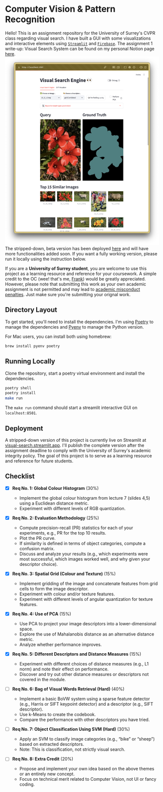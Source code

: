 # Computer Vision & Pattern Recognition
Hello! This is an assignment repository for the University of Surrey's CVPR class regarding visual search. I have built a GUI with some visualizations and interactive elements using [`Streamlit`](https://streamlit.io/) and [`Firebase`](https://firebase.google.com/). The assignment 1 write-up: Visual Search System can be found on my personal Notion page [here](https://www.notion.so/frankcholula/Visual-Search-System-1223b40fbcd5801abc19e3ceadf9cb6e?pvs=4).
![interactive GUI](assets/image.png)
The stripped-down, beta version has been deployed [here](https://visual-search.streamlit.app/) and will have more functionalities added soon. If you want a fully working version, please run it locally using the instruction below.

If you are a **University of Surrey student**, you are welcome to use this project as a learning resource and reference for your coursework. A simple credit to the OC (wee! that's me, [Frank](https://frankcholula.notion.site/)) would be greatly appreciated. However, please note that submitting this work as your own academic assignment is not permitted and may lead to [academic misconduct penalties](https://www.surrey.ac.uk/office-student-complaints-appeals-and-regulation/academic-misconduct-and-appeals). Just make sure you're submitting your orignal work.
## Directory Layout
To get started, you'll need to install the dependencies. I'm using [Poetry](https://python-poetry.org/) to manage the dependencies and [Pyenv](https://github.com/pyenv/pyenv) to manage the Python version.

For Mac users, you can install both using homebrew:
```bash
brew install pyenv poetry
```

## Running Locally
Clone the repository, start a poetry virtual environment and install the dependencies.
```bash
poetry shell
poetry install
make run
```
The `make run` command should start a streamlit interactive GUI on `localhost:8501`.


## Deployment
A stripped-down version of this project is currently live on Streamlit at [visual-search.streamlit.app](https://visual-search.streamlit.app/). I'll publish the complete version after the assignment deadline to comply with the University of Surrey's academic integrity policy. The goal of this project is to serve as a learning resource and reference for future students.

## Checklist
- [x] **Req No. 1: Global Colour Histogram** (30%)  
  - Implement the global colour histogram from lecture 7 (slides 4,5) using a Euclidean distance metric.  
  - Experiment with different levels of RGB quantization.

- [x] **Req No. 2: Evaluation Methodology** (25%)  
  - Compute precision-recall (PR) statistics for each of your experiments, e.g., PR for the top 10 results.  
  - Plot the PR curve.  
  - If similarity is defined in terms of object categories, compute a confusion matrix.  
  - Discuss and analyze your results (e.g., which experiments were most successful, which images worked well, and why given your descriptor choice).

- [x] **Req No. 3: Spatial Grid (Colour and Texture)** (15%)  
  - Implement gridding of the image and concatenate features from grid cells to form the image descriptor.  
  - Experiment with colour and/or texture features.  
  - Experiment with different levels of angular quantization for texture features.

- [x] **Req No. 4: Use of PCA** (15%)  
  - Use PCA to project your image descriptors into a lower-dimensional space.  
  - Explore the use of Mahalanobis distance as an alternative distance metric.  
  - Analyze whether performance improves.

- [x] **Req No. 5: Different Descriptors and Distance Measures** (15%)  
  - Experiment with different choices of distance measures (e.g., L1 norm) and note their effect on performance.  
  - Discover and try out other distance measures or descriptors not covered in the module.

- [ ] **Req No. 6: Bag of Visual Words Retrieval (Hard)** (40%)  
  - Implement a basic BoVW system using a sparse feature detector (e.g., Harris or SIFT keypoint detector) and a descriptor (e.g., SIFT descriptor).  
  - Use k-Means to create the codebook.  
  - Compare the performance with other descriptors you have tried.

- [ ] **Req No. 7: Object Classification Using SVM (Hard)** (30%)  
  - Apply an SVM to classify image categories (e.g., “bike” or “sheep”) based on extracted descriptors.  
  - Note: This is classification, not strictly visual search.

- [ ] **Req No. 8: Extra Credit** (20%)  
  - Propose and implement your own idea based on the above themes or an entirely new concept.  
  - Focus on technical merit related to Computer Vision, not UI or fancy coding.
